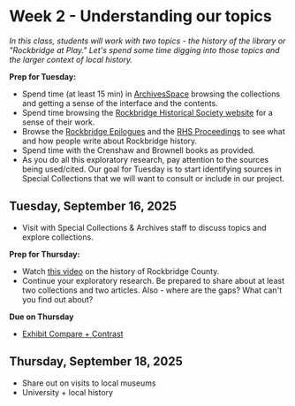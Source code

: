 # Week 2 - Understanding our topics

*In this class, students will work with two topics - the history of the library or "Rockbridge at Play." Let's spend some time digging into those topics and the larger context of local history.* 

**Prep for Tuesday:**

* Spend time (at least 15 min) in [ArchivesSpace](https://archivesspace.wlu.edu/) browsing the collections and getting a sense of the interface and the contents. 
* Spend time browsing the [Rockbridge Historical Society website](https://rockbridgehistory.org/) for a sense of their work.
* Browse the [Rockbridge Epilogues](https://www.historicrockbridge.org/) and the [RHS Proceedings](https://digitalarchive.wlu.edu/islandora/proceedings-rockbridge-historical-society) to see what and how people write about Rockbridge history.
* Spend time with the Crenshaw and Brownell books as provided. 
* As you do all this exploratory research, pay attention to the sources being used/cited. Our goal for Tuesday is to start identifying sources in Special Collections that we will want to consult or include in our project. 

## Tuesday, September 16, 2025

* Visit with Special Collections & Archives staff to discuss topics and explore collections.


**Prep for Thursday:** 

* Watch [this video](https://www.youtube.com/watch?v=LmOHSyLCd5U&t=316s) on the history of Rockbridge County. 
* Continue your exploratory research. Be prepared to share about at least two collections and two articles. Also - where are the gaps? What can't you find out about? 

**Due on Thursday**

* [Exhibit Compare + Contrast](../assignments.md/#exhibit-compare-contrast)


## Thursday, September 18, 2025

* Share out on visits to local museums
* University + local history


